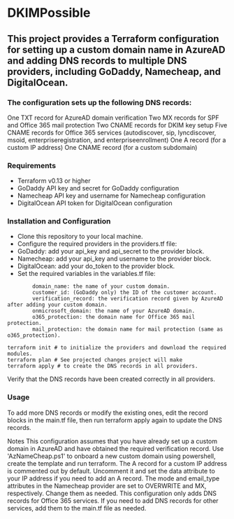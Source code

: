 ﻿# DKIMPossible

## This project provides a Terraform configuration for setting up a custom domain name in AzureAD and adding DNS records to multiple DNS providers, including GoDaddy, Namecheap, and DigitalOcean.

### The configuration sets up the following DNS records:

One TXT record for AzureAD domain verification
Two MX records for SPF and Office 365 mail protection
Two CNAME records for DKIM key setup
Five CNAME records for Office 365 services (autodiscover, sip, lyncdiscover, msoid, enterpriseregistration, and enterpriseenrollment)
One A record (for a custom IP address)
One CNAME record (for a custom subdomain)

### Requirements
- Terraform v0.13 or higher
- GoDaddy API key and secret for GoDaddy configuration
- Namecheap API key and username for Namecheap configuration
- DigitalOcean API token for DigitalOcean configuration
 

### Installation and Configuration

- Clone this repository to your local machine.
- Configure the required providers in the providers.tf file:
- GoDaddy: add your api_key and api_secret to the provider block.
- Namecheap: add your api_key and username to the provider block.
- DigitalOcean: add your do_token to the provider block.
- Set the required variables in the variables.tf file:

```
        domain_name: the name of your custom domain.
        customer_id: (GoDaddy only) the ID of the customer account.
        verification_record: the verification record given by AzureAD after adding your custom domain.
        onmicrosoft_domain: the name of your AzureAD domain.
        o365_protection: the domain name for Office 365 mail protection.
        mail_protection: the domain name for mail protection (same as o365_protection).

```

```
terraform init # to initialize the providers and download the required modules.
terraform plan # See projected changes project will make
terraform apply # to create the DNS records in all providers.
```

Verify that the DNS records have been created correctly in all providers.

### Usage
To add more DNS records or modify the existing ones, edit the record blocks in the main.tf file, then run terraform apply again to update the DNS records.

Notes
This configuration assumes that you have already set up a custom domain in AzureAD and have obtained the required verification record.
Use 'AzNameCheap.ps1' to onboard a new custom domain using powershell, create the template and run terraform.
The A record for a custom IP address is commented out by default. Uncomment it and set the data attribute to your IP address if you need to add an A record.
The mode and email_type attributes in the Namecheap provider are set to OVERWRITE and MX, respectively. Change them as needed.
This configuration only adds DNS records for Office 365 services. If you need to add DNS records for other services, add them to the main.tf file as needed.
